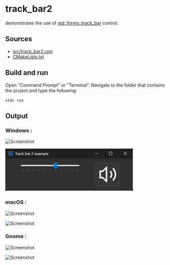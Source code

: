 # track_bar2

demonstrates the use of [xtd::forms::track_bar](https://gammasoft71.github.io/xtd/reference_guides/latest/classxtd_1_1forms_1_1track__bar.html) control.

## Sources

* [src/track_bar2.cpp](src/track_bar2.cpp)
* [CMakeLists.txt](CMakeLists.txt)

## Build and run

Open "Command Prompt" or "Terminal". Navigate to the folder that contains the project and type the following:

```shell
xtdc run
```

## Output

### Windows :

![Screenshot](../../../../docs/pictures/examples/track_bar2_w.png)

![Screenshot](../../../../docs/pictures/examples/track_bar2_wd.png)

### macOS :

![Screenshot](../../../../docs/pictures/examples/track_bar2_m.png)

![Screenshot](../../../../docs/pictures/examples/track_bar2_md.png)

### Gnome :

![Screenshot](../../../../docs/pictures/examples/track_bar2_g.png)

![Screenshot](../../../../docs/pictures/examples/track_bar2_gd.png)
